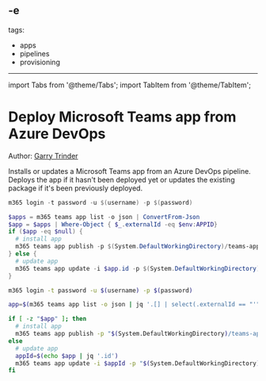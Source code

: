 -e <!-- DISCLAIMER: All secrets, passwords, and sensitive values in this document are examples only and not real credentials. -->
---
tags:
  - apps
  - pipelines
  - provisioning
---

import Tabs from '@theme/Tabs';
import TabItem from '@theme/TabItem';

# Deploy Microsoft Teams app from Azure DevOps

Author: [Garry Trinder](https://github.com/garrytrinder)

Installs or updates a Microsoft Teams app from an Azure DevOps pipeline. Deploys the app if it hasn't been deployed yet or updates the existing package if it's been previously deployed.

<Tabs>
  <TabItem value="PowerShell">

  ```powershell
  m365 login -t password -u $(username) -p $(password)

  $apps = m365 teams app list -o json | ConvertFrom-Json
  $app = $apps | Where-Object { $_.externalId -eq $env:APPID}
  if ($app -eq $null) {
    # install app
    m365 teams app publish -p $(System.DefaultWorkingDirectory)/teams-app-CI/package/teams-app.zip
  } else {
    # update app
    m365 teams app update -i $app.id -p $(System.DefaultWorkingDirectory)/teams-app-CI/package/teams-app.zip
  }
  ```

  </TabItem>
  <TabItem value="Bash">

  ```bash
  m365 login -t password -u $(username) -p $(password)

  app=$(m365 teams app list -o json | jq '.[] | select(.externalId == "'"$APPID"'")')

  if [ -z "$app" ]; then
    # install app
    m365 teams app publish -p "$(System.DefaultWorkingDirectory)/teams-app-CI/package/teams-app.zip"
  else
    # update app
    appId=$(echo $app | jq '.id')
    m365 teams app update -i $appId -p "$(System.DefaultWorkingDirectory)/teams-app-CI/package/teams-app.zip"
  fi
  ```

  </TabItem>
</Tabs>
